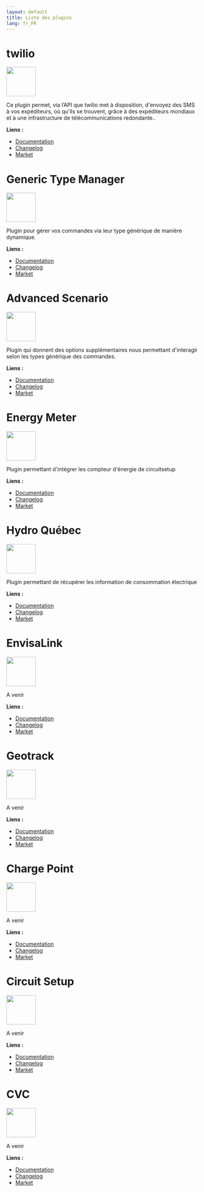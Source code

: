 ```yaml
---
layout: default
title: Liste des plugins
lang: fr_FR
---
```


# twilio

[<img width="77" src="https://market.jeedom.com/filestore/market/plugin/images/twilio_icon.png">]({{site.baseurl}}/twilio/{{page.lang}})

Ce plugin permet, via l’API que twilio met à disposition, d'envoyez des SMS à vos expéditeurs, où qu'ils se trouvent, grâce à des expéditeurs mondiaux et à une infrastructure de télécommunications redondante..

**Liens :**
- [Documentation]({{site.baseurl}}/twilio/{{page.lang}})
- [Changelog]({{site.baseurl}}/twilio/{{page.lang}}/changelog)
- <a href="https://market.jeedom.com/?v=d&plugin_id=4233" target="_blank">Market</a>

# Generic Type Manager

[<img width="77" src="https://market.jeedom.com/filestore/market/plugin/images/genericTypeManager_icon.png">]({{site.baseurl}}/genericTypeManager/{{page.lang}})

Plugin pour gérer vos commandes via leur type générique de manière dynamique.

**Liens :**
- [Documentation]({{site.baseurl}}/genericTypeManager/{{page.lang}})
- [Changelog]({{site.baseurl}}/genericTypeManager/{{page.lang}}/changelog)
- <a href="https://market.jeedom.com/?v=d&plugin_id=4235" target="_blank">Market</a>

# Advanced Scenario

[<img width="77" src="https://market.jeedom.com/filestore/market/plugin/images/scenarioAdvence_icon.png">]({{site.baseurl}}/scenarioAdvence/{{page.lang}})

Plugin qui donnent des options supplémentaires nous permettant d'interagir selon les types générique des commandes.

**Liens :**
- [Documentation]({{site.baseurl}}/scenarioAdvence/{{page.lang}})
- [Changelog]({{site.baseurl}}/scenarioAdvence/{{page.lang}}/changelog)
- <a href="https://market.jeedom.com/?v=d&plugin_id=4241" target="_blank">Market</a>

# Energy Meter

[<img width="77" src="https://market.jeedom.com/filestore/market/plugin/images/energyMeter_icon.png">]({{site.baseurl}}/energyMeter/{{page.lang}})

Plugin permettant d'intégrer les compteur d'énergie de circuitsetup

**Liens :**
- [Documentation]({{site.baseurl}}/energyMeter/{{page.lang}})
- [Changelog]({{site.baseurl}}/energyMeter/{{page.lang}}/changelog)
- <a href="https://market.jeedom.com/?v=d&plugin_id=4242" target="_blank">Market</a>

# Hydro Québec

[<img width="77" src="https://market.jeedom.com/filestore/market/plugin/images/hydroQuebec_icon.png">]({{site.baseurl}}/hydroQuebec/{{page.lang}})

Plugin permettant de récupérer les information de consommation électrique

**Liens :**
- [Documentation]({{site.baseurl}}/hydroQuebec/{{page.lang}})
- [Changelog]({{site.baseurl}}/hydroQuebec/{{page.lang}}/changelog)
- <a href="https://market.jeedom.com/?v=d&plugin_id=4243" target="_blank">Market</a>

# EnvisaLink

[<img width="77" src="https://market.jeedom.com/filestore/market/plugin/images/envisalink_icon.png">]({{site.baseurl}}/envisaLink/{{page.lang}})

A venir

**Liens :**
- [Documentation]({{site.baseurl}}/envisaLink/{{page.lang}})
- [Changelog]({{site.baseurl}}/envisaLink/{{page.lang}}/changelog)
- <a href="https://market.jeedom.com/?v=d&plugin_id=4271" target="_blank">Market</a>

# Geotrack

[<img width="77" src="https://market.jeedom.com/filestore/market/plugin/images/geotrack_icon.png">]({{site.baseurl}}/geotrack/{{page.lang}})

A venir

**Liens :**
- [Documentation]({{site.baseurl}}/geotrack/{{page.lang}})
- [Changelog]({{site.baseurl}}/geotrack/{{page.lang}}/changelog)
- <a href="https://market.jeedom.com/?v=d&plugin_id=4272" target="_blank">Market</a>

# Charge Point

[<img width="77" src="https://market.jeedom.com/filestore/market/plugin/images/chargePoint_icon.png">]({{site.baseurl}}/chargePoint/{{page.lang}})

A venir

**Liens :**
- [Documentation]({{site.baseurl}}/chargePoint/{{page.lang}})
- [Changelog]({{site.baseurl}}/chargePoint/{{page.lang}}/changelog)
- <a href="https://market.jeedom.com/?v=d&plugin_id=4274" target="_blank">Market</a>

# Circuit Setup

[<img width="77" src="https://market.jeedom.com/filestore/market/plugin/images/circuitSetup_icon.png">]({{site.baseurl}}/circuitSetup/{{page.lang}})

A venir

**Liens :**
- [Documentation]({{site.baseurl}}/circuitSetup/{{page.lang}})
- [Changelog]({{site.baseurl}}/circuitSetup/{{page.lang}}/changelog)
- <a href="https://market.jeedom.com/?v=d&plugin_id=4270" target="_blank">Market</a>

# CVC

[<img width="77" src="https://market.jeedom.com/filestore/market/plugin/images/cvc_icon.png">]({{site.baseurl}}/cvc/{{page.lang}})

A venir

**Liens :**
- [Documentation]({{site.baseurl}}/cvc/{{page.lang}})
- [Changelog]({{site.baseurl}}/cvc/{{page.lang}}/changelog)
- <a href="https://market.jeedom.com/?v=d&plugin_id=4273" target="_blank">Market</a>